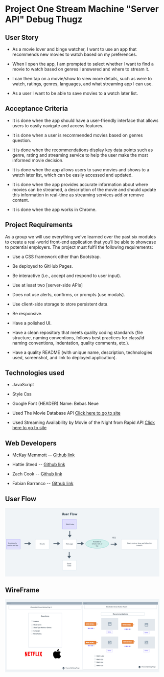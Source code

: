 # Project One Stream Machine "Server API" Debug Thugz

## User Story


*   As a movie lover and binge watcher, I want to use an app that recommends new movies to watch based on my preferences.

*   When I open the app, I am prompted to select whether I want to find a movie to watch based on genres I answered 
and where to stream it.

*   I can then tap on a movie/show to view more details, such as were to watch, ratings, genres, languages, and what streaming app I can use.

*  As a user I want to be able to save movies to a watch later list.


## Acceptance Criteria

*   It is done when the app should have a user-friendly interface that allows users to easily navigate and access features.

*   It is done when a user is recommended movies based on genres question.

*   It is done when the recommendations display key data points such as genre, rating and streaming service to help the user make the most informed movie decision.

*   It is done when the app allows users to save movies and shows to a watch later list, which can be easily accessed and updated.

*   It is done when the app provides accurate information about where movies can be streamed, a description of the movie and should update this information in real-time as streaming services add or remove content.

*   It is done when the app works in Chrome.

## Project Requirements

As a group we will use everything we’ve learned over the past six modules to create a real-world front-end application that you’ll be able to showcase to potential employers. The project must fulfil the following requirements:

* Use a CSS framework other than Bootstrap.

* Be deployed to GitHub Pages.

* Be interactive (i.e., accept and respond to user input).

* Use at least two [server-side APIs]

* Does not use alerts, confirms, or prompts (use modals).

* Use client-side storage to store persistent data.

* Be responsive.

* Have a polished UI.

* Have a clean repository that meets quality coding standards (file structure, naming conventions, follows best practices for class/id naming conventions, indentation, quality comments, etc.).

* Have a quality README (with unique name, description, technologies used, screenshot, and link to deployed application).

## Technologies used


*   JavaScript

*   Style Css

*   Google Font (HEADER) Name: Bebas Neue

*   Used The Movie Database API [Click here to go to site](https://developers.themoviedb.org/3/discover/tv-discover)

*   Used Streaming Availability by Movie of the Night from Rapid API [Click here to go to site](https://rapidapi.com/movie-of-the-night-movie-of-the-night-default/api/streaming-availability/)


## Web Developers

*   McKay Memmott -- [Github link](https://github.com/mkidee)

*   Hattie Steed -- [Github link](https://github.com/hattiesteed)

*   Zach Cook -- [Github link](https://github.com/zwcook801)

*   Fabian Barranco -- [Github link](https://github.com/CaptFlopp3y)

## User Flow

![alt text](assets/USERFLOW.png)

## WireFrame

![alt text](assets/WireFrame.png)

